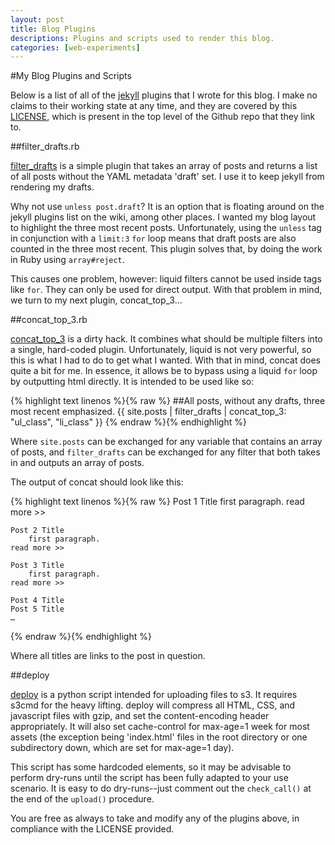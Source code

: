 ```yaml
---
layout: post
title: Blog Plugins
descriptions: Plugins and scripts used to render this blog.
categories: [web-experiments]
---
```


#My Blog Plugins and Scripts

Below is a list of all of the [jekyll](http://jekyllrb.com/) plugins that I wrote for this blog. I make no claims to their working state at any time, and they are covered by this [LICENSE](https://github.com/semisight/blog/blob/master/LICENSE), which is present in the top level of the Github repo that they link to.

##filter_drafts.rb

[filter_drafts](https://github.com/semisight/blog/blob/master/_plugins/filter_drafts.rb) is a simple plugin that takes an array of posts and returns a list of all posts without the YAML metadata 'draft' set. I use it to keep jekyll from rendering my drafts.

Why not use `unless post.draft`? It is an option that is floating around on the jekyll plugins list on the wiki, among other places. I wanted my blog layout to highlight the three most recent posts. Unfortunately, using the `unless` tag in conjunction with a `limit:3` `for` loop means that draft posts are also counted in the three most recent. This plugin solves that, by doing the work in Ruby using `array#reject`.

This causes one problem, however: liquid filters cannot be used inside tags like `for`. They can only be used for direct output. With that problem in mind, we turn to my next plugin, concat_top_3…

##concat_top_3.rb

[concat_top_3](https://github.com/semisight/blog/blob/master/_plugins/concat_top_3.rb) is a dirty hack. It combines what should be multiple filters into a single, hard-coded plugin. Unfortunately, liquid is not very powerful, so this is what I had to do to get what I wanted. With that in mind, concat does quite a bit for me. In essence, it allows be to bypass using a liquid `for` loop by outputting html directly. It is intended to be used like so:

{% highlight text linenos %}{% raw %}
    ##All posts, without any drafts, three most recent emphasized.
    {{ site.posts | filter_drafts | concat_top_3: "ul_class", "li_class" }}
{% endraw %}{% endhighlight %}

Where `site.posts` can be exchanged for any variable that contains an array of posts, and `filter_drafts` can be exchanged for any filter that both takes in and outputs an array of posts.

The output of concat should look like this:

{% highlight text linenos %}{% raw %}
    Post 1 Title
        first paragraph.
    read more >>
    
    Post 2 Title
        first paragraph.
    read more >>
    
    Post 3 Title
        first paragraph.
    read more >>
    
    Post 4 Title
    Post 5 Title
    …
{% endraw %}{% endhighlight %}

Where all titles are links to the post in question.

##deploy

[deploy](https://github.com/semisight/blog/blob/master/deploy) is a python script intended for uploading files to s3. It requires s3cmd for the heavy lifting. deploy will compress all HTML, CSS, and javascript files with gzip, and set the content-encoding header appropriately. It will also set cache-control for max-age=1 week for most assets (the exception being 'index.html' files in the root directory or one subdirectory down, which are set for max-age=1 day).

This script has some hardcoded elements, so it may be advisable to perform dry-runs until the script has been fully adapted to your use scenario. It is easy to do dry-runs--just comment out the `check_call()` at the end of the `upload()` procedure.

You are free as always to take and modify any of the plugins above, in compliance with the LICENSE provided.